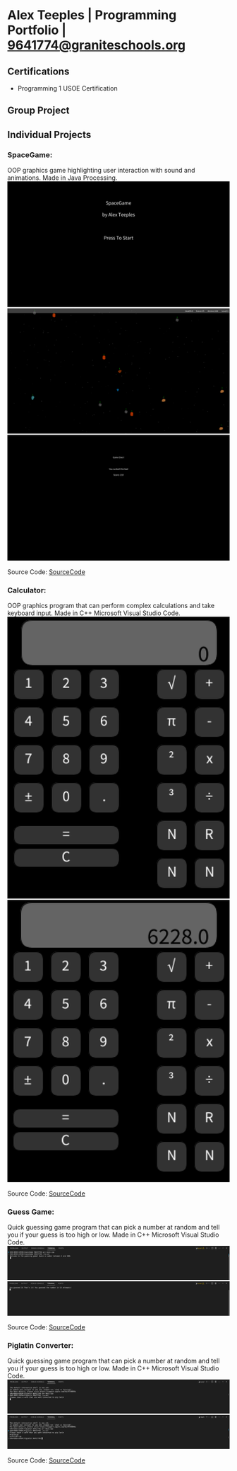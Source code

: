 # Alex Teeples | Programming Portfolio | 9641774@graniteschools.org

## Certifications
* Programming 1 USOE Certification


## Group Project

## Individual Projects

### SpaceGame:
OOP graphics game highlighting user interaction with sound and animations. Made in Java Processing.
![Spacegame Menu](https://github.com/alexteepyo/programmingportfolio/blob/main/images/Sg1%20Start.png?raw=true)
![Spacegame Gameplay](https://github.com/alexteepyo/programmingportfolio/blob/main/images/Sg1%20GamePlay.png?raw=true)
![Spacegame Gameover](https://github.com/alexteepyo/programmingportfolio/blob/main/images/Sg1%20GameOver.png?raw=true)


Source Code:
[SourceCode](https://github.com/alexteepyo/programmingportfolio/raw/main/src/SpaceGame%205.zip)

### Calculator:
OOP graphics program that can perform complex calculations and take keyboard input. Made in C++ Microsoft Visual Studio Code.
![Calc Blank](https://github.com/alexteepyo/programmingportfolio/blob/main/images/Calc%20Blank.png?raw=true)
![Calc Numbers](https://github.com/alexteepyo/programmingportfolio/blob/main/images/Calc%20Numbers.png?raw=true)


Source Code:
[SourceCode](https://github.com/alexteepyo/programmingportfolio/blob/main/src/Calcu.zip)


### Guess Game:
Quick guessing game program that can pick a number at random and tell you if your guess is too high or low. Made in C++ Microsoft Visual Studio Code.
![Guess Intro](https://github.com/alexteepyo/programmingportfolio/blob/main/images/IntroGuess.png?raw=true)
![Guess Win](https://github.com/alexteepyo/programmingportfolio/blob/main/images/WinningGuess.png?raw=true)


Source Code:
[SourceCode](https://github.com/alexteepyo/programmingportfolio/raw/main/src/GuessGame.zip)


### Piglatin Converter:
Quick guessing game program that can pick a number at random and tell you if your guess is too high or low. Made in C++ Microsoft Visual Studio Code.
![PigLatin Intro](https://github.com/alexteepyo/programmingportfolio/blob/main/images/PigStart.png?raw=true)
![PigLatin Converted](https://github.com/alexteepyo/programmingportfolio/blob/main/images/PigConverted.png?raw=true)


Source Code:
[SourceCode](https://github.com/alexteepyo/programmingportfolio/raw/main/src/PigLatin.zip)

